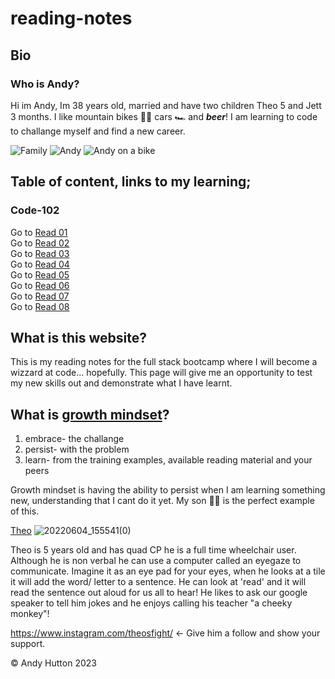 # reading-notes

## Bio
### Who is **Andy**? 

Hi im Andy, Im 38 years old, married  and have two children Theo 5 and Jett 3 months.
I like mountain bikes 🚵‍♂️ cars 🏎️ and ***beer***! 
I am learning to code to challange myself and find a new career.

![Family](https://user-images.githubusercontent.com/122787650/212732356-6b870cfd-f157-4da9-98c7-025217447708.jpg)
![Andy](https://user-images.githubusercontent.com/122787650/212679054-9c12645b-c8cb-4ad1-b720-fb70a1153944.jpg)
![Andy on a bike](https://user-images.githubusercontent.com/122787650/212671193-d6b9d082-79a1-48b7-bbcd-52a9fe6118a5.jpg)

## Table of content, links to my learning;

### Code-102
Go to [Read 01](https://Andy-Hutton.github.io/reading-notes/code-102/class1)   
Go to [Read 02](https://Andy-Hutton.github.io/reading-notes/code-102/class2.md)  
Go to [Read 03](https://Andy-Hutton.github.io/reading-notes/code-102/class3)  
Go to [Read 04](https://Andy-Hutton.github.io/reading-notes/code-102/class4)  
Go to [Read 05](https://Andy-Hutton.github.io/reading-notes/code-102/class5)  
Go to [Read 06](https://Andy-Hutton.github.io/reading-notes/code-102/class6)  
Go to [Read 07](https://Andy-Hutton.github.io/reading-notes/code-102/class7)  
Go to [Read 08](https://Andy-Hutton.github.io/reading-notes/code-102/class8)  


## What is this website?

This is my reading notes for the full stack bootcamp where I will become a wizzard at code... hopefully.
This page will give me an opportunity to test my new skills out and demonstrate what I have learnt.

## What is [growth mindset](https://www.atlassian.com/blog/inside-atlassian/growth-mindset)?

1. embrace- the challange
2. persist- with the problem
3. learn- from the training examples, available reading material and your peers

Growth mindset is having the ability to persist when I am learning something new, understanding that I cant do it yet.
My son 👨‍🦽 is the perfect example of this.

[Theo](https://just4children.org/theos-fight/)
![20220604_155541(0)](https://user-images.githubusercontent.com/122787650/212678210-21e9ce92-3be4-46d0-bfeb-997a296c9b79.jpg)

Theo is 5 years old and has quad CP he is a full time wheelchair user.  
Although he is non verbal he can use a computer called an eyegaze to communicate. Imagine it as an eye pad for your eyes, when he looks at a tile it will add the word/ letter to a sentence. He can look at 'read' and it will read the sentence out aloud for us all to hear! He likes to ask our google speaker to tell him jokes and he enjoys calling his teacher "a cheeky monkey"!

<https://www.instagram.com/theosfight/> <- Give him a follow and show your support.

© Andy Hutton 2023
